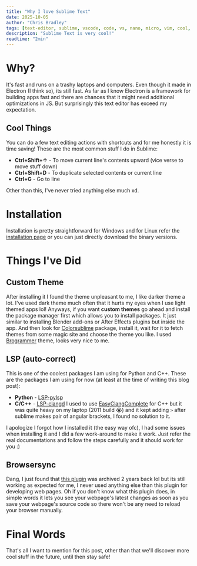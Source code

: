 ```yaml
---
title: "Why I love Sublime Text"
date: 2025-10-05
author: "Chris Bradley"
tags: [text-editor, sublime, vscode, code, vs, nano, micro, vim, cool, sublime-text]
description: "Sublime Text is very cool!"
readtime: "2min"
---
```


# Why?
It's fast and runs on a trashy laptops and computers. Even though it made in Electron (I think so), its still fast. As far as I know Electron is a framework for building apps fast and there are chances that it might need additional optimizations in JS.
But surprisingly this text editor has exceed my expectation.

## Cool Things
You can do a few text editing actions with shortcuts and for me honestly it is time saving! These are the most common stuff I do in Sublime:

 - **Ctrl+Shift+↑** - To move current line's contents upward (vice verse to move stuff down)
 - **Ctrl+Shift+D** - To duplicate selected contents or current line
 - **Ctrl+G** - Go to line

Other than this, I've never tried anything else much xd.

# Installation
Installation is pretty straightforward for Windows and for Linux refer the [installation page](https://www.sublimetext.com/docs/linux_repositories.html) or you can just directly download the binary versions.

# Things I've Did
## Custom Theme
After installing it I found the theme unpleasant to me, I like darker theme a lot. I've used dark theme much often that it hurts my eyes when I use light themed apps lol!
Anyways, if you want **custom themes** go ahead and install the package manager first which allows you to install packages. It just similar to installing Blender add-ons or After Effects plugins but inside the app. And then look for [Colorsublime](https://packagecontrol.io/packages/Colorsublime) package, install it, wait for it to fetch themes from some magic site and choose the theme you like. I used [Brogrammer](https://colorsublime.github.io/themes/Brogrammer/) theme, looks very nice to me.

## LSP (auto-correct)
This is one of the coolest packages I am using for Python and C++. These are the packages I am using for now (at least at the time of writing this blog post):
- **Python** - [LSP-pylsp](https://packagecontrol.io/packages/LSP-pylsp) 
- **C/C++** - [LSP-clangd](https://packagecontrol.io/packages/LSP-clangd)
I used to use [EasyClangComplete](https://github.com/niosus/EasyClangComplete) for C++ but it was quite heavy on my laptop (2011 build 😭) and it kept adding `>` after sublime makes pair of angular brackets, I found no solution to it.

I apologize I forgot how I installed it (the easy way ofc), I had some issues when installing it and I did a few work-around to make it work. Just refer the real documentations and follow the steps carefully and it should work for you :)

## Browsersync
Dang, I just found that [this plugin](https://packagecontrol.io/packages/Browser%20Sync) was archived 2 years back lol but its still working as expected for me, I never used anything else than this plugin for developing web pages.
Oh if you don't know what this plugin does, in simple words it lets you see your webpage's latest changes as soon as you save your webpage's source code so there won't be any need to reload your browser manually.

# Final Words
That's all I want to mention for this post, other than that we'll discover more cool stuff in the future, until then stay safe!
